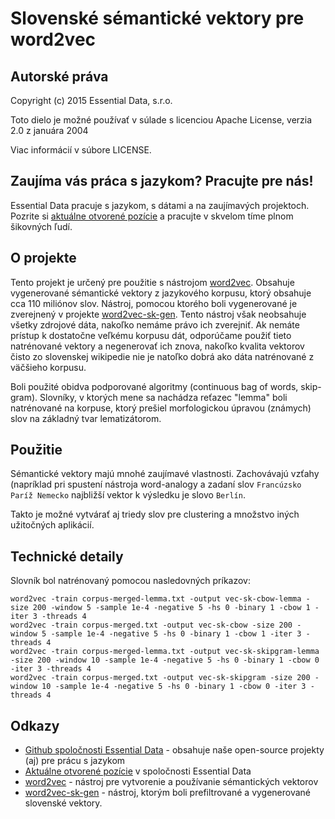 Slovenské sémantické vektory pre word2vec
=========================================

Autorské práva
--------------

Copyright (c) 2015 Essential Data, s.r.o.

Toto dielo je možné používať v súlade s licenciou Apache License, verzia 2.0 z januára 2004

Viac informácií v súbore LICENSE. 

Zaujíma vás práca s jazykom? Pracujte pre nás!
----------------------------------------------

Essential Data pracuje s jazykom, s dátami a na zaujímavých projektoch. Pozrite si
[aktuálne otvorené pozície](http://www.essential-data.sk/pracujte-pre-nas/) a pracujte v skvelom
tíme plnom šikovných ľudí.

O projekte
----------

Tento projekt je určený pre použitie s nástrojom [word2vec](https://code.google.com/p/word2vec/). Obsahuje
vygenerované sémantické vektory z jazykového korpusu, ktorý obsahuje cca 110 miliónov slov. Nástroj,
pomocou ktorého boli vygenerované je zverejnený v projekte [word2vec-sk-gen](https://github.com/essential-data/word2vec-sk-gen).
Tento nástroj však neobsahuje všetky zdrojové dáta, nakoľko nemáme právo ich zverejniť. Ak nemáte prístup
k dostatočne veľkému korpusu dát, odporúčame použiť tieto natrénované vektory a negenerovať ich znova,
nakoľko kvalita vektorov čisto zo slovenskej wikipedie nie je natoľko dobrá ako dáta natrénované z väčšieho
korpusu.

Boli použité obidva podporované algoritmy (continuous bag of words, skip-gram). Slovníky, v ktorých mene sa
nachádza reťazec "lemma" boli natrénované na korpuse, ktorý prešiel morfologickou úpravou (známych) slov na
základný tvar lematizátorom.

Použitie
--------

Sémantické vektory majú mnohé zaujímavé vlastnosti. Zachovávajú vzťahy (napríklad pri spustení nástroja
word-analogy a zadaní slov ``Francúzsko Paríž Nemecko`` najbližší vektor k výsledku je slovo ``Berlín``.

Takto je možné vytvárať aj triedy slov pre clustering a množstvo iných užitočných aplikácií.

Technické detaily
-----------------

Slovník bol natrénovaný pomocou nasledovných príkazov:

    word2vec -train corpus-merged-lemma.txt -output vec-sk-cbow-lemma -size 200 -window 5 -sample 1e-4 -negative 5 -hs 0 -binary 1 -cbow 1 -iter 3 -threads 4
    word2vec -train corpus-merged.txt -output vec-sk-cbow -size 200 -window 5 -sample 1e-4 -negative 5 -hs 0 -binary 1 -cbow 1 -iter 3 -threads 4
    word2vec -train corpus-merged-lemma.txt -output vec-sk-skipgram-lemma -size 200 -window 10 -sample 1e-4 -negative 5 -hs 0 -binary 1 -cbow 0 -iter 3 -threads 4
    word2vec -train corpus-merged.txt -output vec-sk-skipgram -size 200 -window 10 -sample 1e-4 -negative 5 -hs 0 -binary 1 -cbow 0 -iter 3 -threads 4


Odkazy
------

* [Github spoločnosti Essential Data](https://github.com/essential-data/) - obsahuje naše open-source projekty (aj) pre prácu s jazykom
* [Aktuálne otvorené pozície](http://www.essential-data.sk/pracujte-pre-nas/) v spoločnosti Essential Data
* [word2vec](https://code.google.com/p/word2vec/) - nástroj pre vytvorenie a používanie sémantických vektorov
* [word2vec-sk-gen](https://github.com/essential-data/word2vec-sk-gen) - nástroj, ktorým boli prefiltrované a vygenerované slovenské vektory.
